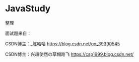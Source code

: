 # JavaStudy
整理

面试题来自：

CSDN博主：_陈哈哈	https://blog.csdn.net/qq_39390545

CSDN博主：兴趣使然の草帽路飞 	https://csp1999.blog.csdn.net/
